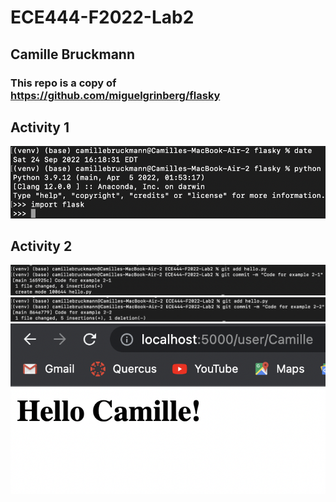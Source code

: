 # ECE444-F2022-Lab2
## Camille Bruckmann
### This repo is a copy of https://github.com/miguelgrinberg/flasky

## Activity 1
![Activity 1](activity1.png?raw=true "Activity 1")
## Activity 2
![Activity 2 first commit](activity2_commit1.png?raw=true "Activity 2 first commit")
![Activity 2 second commit](activity2_commit2.png?raw=true "Activity 2 second commit")
![Activity 2 screenshot](activity2_example.png?raw=true "Activity 2 screenshot")
